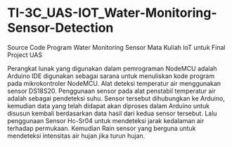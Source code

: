 # TI-3C_UAS-IOT_Water-Monitoring-Sensor-Detection
Source Code Program Water Monitoring Sensor Mata Kuliah IoT untuk Final Project UAS 

Perangkat lunak yang digunakan dalam pemrograman NodeMCU adalah Arduino IDE digunakan sebagai sarana untuk menuliskan kode program pada mikrokontroler NodeMCU. Alat deteksi temperatur air menggunakan sensor DS18S20. Penggunaan sensor pada alat penstabil temperatur air adalah sebagai pendeteksi suhu. Sensor tersebut dihubungkan ke Arduino, kemudian data yang telah didapat akan diproses dalam Arduino untuk disusun kembali berdasarkan data hasil dari kedua sensor tersebut. Lalu penggunaan Sensor Hc-Sr04  untuk mendeteksi jarak kedalaman air terhadap permukaan. Kemudian Rain sensor yang berguna untuk mendeteksi  intensitas air hujan jika turun hujan.
